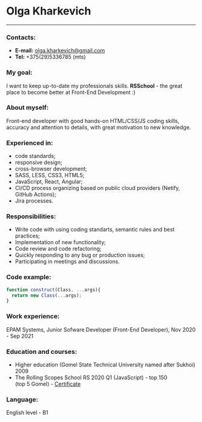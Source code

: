 # Olga Kharkevich
----------
### Contacts:
- **E-mail:** olga.kharkevich@gmail.com
- **Tel:** +375(29)5336785 (mts)

### My goal:
I want to keep up-to-date my professionals skills. **RSSchool** - the great place to become better at Front-End Development :)

### About myself:
Front-end developer with good hands-on HTML/CSS/JS coding skills, accuracy and attention to details, with great motivation to new knowledge.

### Experienced in:
- code standards;
- responsive design;
- cross-browser development;
- SASS, LESS, CSS3, HTML5;
- JavaScript, React, Angular;
- CI/CD process organizing based on public cloud providers (Netify, GitHub Actions);
- Jira processes.

### Responsibilities:
- Write code with using coding standarts, semantic rules and best practices;
- Implementation of new functionality;
- Code review and code refactoring;
- Quickly responding to any bug or production issues;
- Participating in meetings and discussions.

### Code example:
```javascript
function construct(Class, ...args){
  return new Class(...args);
}
```

### Work experience:
EPAM Systems, Junior Sofware Developer (Front-End Developer), Nov 2020 - Sep 2021

### Education and courses:
- Higher education (Gomel State Technical University named after Sukhoi) 2009
- The Rolling Scopes School RS 2020 Q1 (JavaScript) - top 150 (top 5 Gomel) - [Certificate](https://app.rs.school/certificate/k4xulepd)

### Language:
English level - B1
